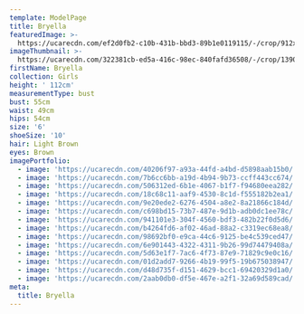 ```yaml
---
template: ModelPage
title: Bryella
featuredImage: >-
  https://ucarecdn.com/ef2d0fb2-c10b-431b-bbd3-89b1e0119115/-/crop/912x557/0,0/-/preview/
imageThumbnail: >-
  https://ucarecdn.com/322381cb-ed5a-416c-98ec-840fafd36508/-/crop/1390x2042/136,407/-/preview/
firstName: Bryella
collection: Girls
height: ' 112cm'
measurementType: bust
bust: 55cm
waist: 49cm
hips: 54cm
size: '6'
shoeSize: '10'
hair: Light Brown
eyes: Brown
imagePortfolio:
  - image: 'https://ucarecdn.com/40206f97-a93a-44fd-a4bd-d5898aab15b0/'
  - image: 'https://ucarecdn.com/7b6cc6bb-a19d-4b94-9b73-ccff443cc674/'
  - image: 'https://ucarecdn.com/506312ed-6b1e-4067-b1f7-f94680eea282/'
  - image: 'https://ucarecdn.com/18c68c11-aaf9-4530-8c1d-f555182b2ea1/'
  - image: 'https://ucarecdn.com/9e20ede2-6276-4504-a8e2-8a21866c184d/'
  - image: 'https://ucarecdn.com/c698bd15-73b7-487e-9d1b-adb0dc1ee78c/'
  - image: 'https://ucarecdn.com/941101e3-304f-4560-bdf3-482b22f0d5d6/'
  - image: 'https://ucarecdn.com/b4264fd6-af02-46ad-88a2-c3319ec68ea8/'
  - image: 'https://ucarecdn.com/98692bf0-e9ca-44c6-9125-be4c539ced47/'
  - image: 'https://ucarecdn.com/6e901443-4322-4311-9b26-99d74479408a/'
  - image: 'https://ucarecdn.com/5d63e1f7-7ac6-4f73-87e9-71829c9e0c16/'
  - image: 'https://ucarecdn.com/01d2add7-9266-4b19-99f5-19b675038947/'
  - image: 'https://ucarecdn.com/d48d735f-d151-4629-bcc1-69420329d1a0/'
  - image: 'https://ucarecdn.com/2aab0db0-df5e-467e-a2f1-32a69d589cad/'
meta:
  title: Bryella
---
```


